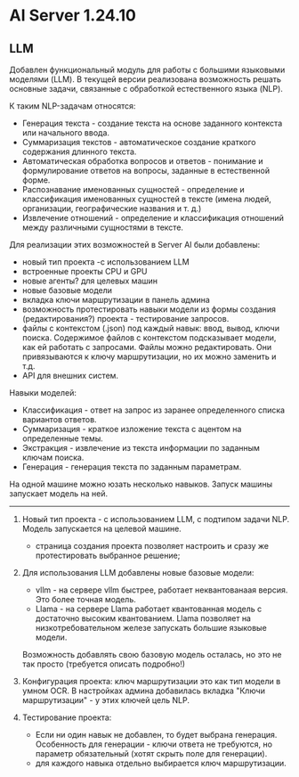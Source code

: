 # AI Server 1.24.10

## LLM

Добавлен функциональный модуль для работы с большими языковыми моделями (LLM). В текущей версии реализована возможность решать основные задачи, связанные с обработкой естественного языка (NLP). 

К таким NLP-задачам относятся:
* Генерация текста - создание текста на основе заданного контекста или начального ввода.
* Суммаризация текстов - автоматическое создание краткого содержания длинного текста.
* Автоматическая обработка вопросов и ответов - понимание и формулирование ответов на вопросы, заданные в естественной форме.
* Распознавание именованных сущностей - определение и классификация именованных сущностей в тексте (имена людей, организации, географические названия и т. д.)
* Извлечение отношений - определение и классификация отношений между различными сущностями в тексте.

Для реализации этих возможностей в Server AI были добавлены:
* новый тип проекта -с использованием LLM
* встроенные проекты CPU и GPU
* новые агенты? для целевых машин
* новые базовые модели
* вкладка ключи маршрутизации в панель админа
* возможность протестировать навыки модели из формы создания (редактирования?) проекта - тестирование запросов.
* файлы с контекстом (.json) под каждый навык: ввод, вывод, ключи поиска. Содержимое файлов с контекстом подсказывает модели, как ей работать с запросами. Файлы можно редактировать. Они привязываются к ключу маршрутизации, но их можно заменить и т.д.
* API для внешних систем.

Навыки моделей:
* Классификация - ответ на запрос из заранее определенного списка вариантов ответов.
* Суммаризация - краткое изложение текста с ацентом на определенные темы. 
* Экстракция - извлечение из текста информации по заданным ключам поиска.
* Генерация - генерация текста по заданным параметрам.

На одной машине можно юзать несколько навыков. Запуск машины запускает модель на ней. 


----- 

1. Новый тип проекта - с использованием LLM, с подтипом задачи NLP. Модель запускается на целевой машине. 
   * страница создания проекта позволяет настроить и сразу же протестировать выбранное решение;

1. Для использования LLM добавлены новые базовые модели:
   * vllm - на сервере vllm быстрее, работает неквантованаая версия. Это более точная модель.
   * Llama - на сервере Llama работает квантованная модель с достаточно высоким квантованием. Llama позволяет на низкотребовательном железе запускать большие языковые модели.
  
   Возможность добавлять свою базовую модель осталась, но это не так просто (требуется описать подробно!)

1.  Конфигурация проекта: ключ маршрутизации это как тип модели в умном OCR. В настройках админа добавилась вкладка "Ключи маршрутизации" - у этих ключей цель NLP.
1. Тестирование проекта:
   * Если ни один навык не добавлен, то будет выбрана генерация. Особенность для генерации - ключи ответа не требуются, но параметр обязательный (хотят скрыть поле для генерации).
   * для каждого навыка отдельно выбирается ключ маршрутизации. 

